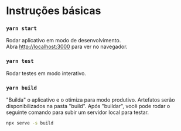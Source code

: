 # Instruções básicas


### `yarn start`

Rodar aplicativo em modo de desenvolvimento.\
Abra [http://localhost:3000](http://localhost:3000) para ver no navegador.

### `yarn test`
Rodar testes em modo interativo.


### `yarn build`

"Builda" o aplicativo e o otimiza para modo produtivo. Artefatos serão disponibilizados na pasta "build".
Após "buildar", você pode rodar o seguinte comando para subir um servidor local para testar.
```bash
npx serve -s build
```
